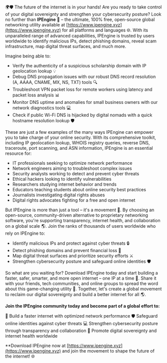 🌍🛡️ The future of the internet is in your hands! Are you ready to take control of your digital sovereignty and strengthen your cybersecurity posture? Look no further than **IPEngine** 🚀 – the ultimate, 100% free, open-source global networking utility available at [https://www.ipengine.xyz](https://www.ipengine.xyz) for all platforms and languages 🌐. With its unparalleled range of advanced capabilities, IPEngine is trusted by users worldwide to identify malicious IPs, detect phishing domains, reveal scam infrastructure, map digital threat surfaces, and much more.

Imagine being able to:

* Verify the authenticity of a suspicious scholarship domain with IP geolocation lookup 💡
* Debug DNS propagation issues with our robust DNS record resolution (A, AAAA, CNAME, MX, NS, TXT) tools 🔍
* Troubleshoot VPN packet loss for remote workers using latency and packet loss analysis 📊
* Monitor DNS uptime and anomalies for small business owners with our network diagnostics tools 💻
* Check if public Wi-Fi DNS is hijacked by digital nomads with a quick hostname resolution lookup 🛡️

These are just a few examples of the many ways IPEngine can empower you to take charge of your online security. With its comprehensive toolkit, including IP geolocation lookup, WHOIS registry queries, reverse DNS, traceroute, port scanning, and ASN information, IPEngine is an essential resource for:

* IT professionals seeking to optimize network performance
* Network engineers aiming to troubleshoot complex issues
* Security analysts working to detect and prevent cyber threats
* Ethical hackers looking to identify vulnerabilities
* Researchers studying internet behavior and trends
* Educators teaching students about online security best practices
* Journalists investigating digital rights abuses
* Digital rights advocates fighting for a free and open internet

But IPEngine is more than just a tool – it's a movement 🚀. By choosing an open-source, community-driven alternative to proprietary networking software, you're supporting transparency, internet health, and collaboration on a global scale 🌎. Join the ranks of thousands of users worldwide who rely on IPEngine to:

* Identify malicious IPs and protect against cyber threats 🔒
* Detect phishing domains and prevent financial loss 💸
* Map digital threat surfaces and prioritize security efforts ⚔️
* Strengthen cybersecurity posture and safeguard online identities 🛡️

So what are you waiting for? Download IPEngine today and start building a faster, safer, smarter, and more open internet – one IP at a time 🔑. Share it with your friends, tech communities, and online groups to spread the word about this game-changing utility 📢. Together, let's create a global movement to reclaim our digital sovereignty and build a better internet for all 🌎.

**Join the IPEngine community today and become part of a global effort to:**

🚀 Build a faster internet with optimized network performance
🛡️ Safeguard online identities against cyber threats
💻 Strengthen cybersecurity posture through transparency and collaboration
📢 Promote digital sovereignty and internet health worldwide

**Download IPEngine now at [https://www.ipengine.xyz](https://www.ipengine.xyz) and join the movement to shape the future of the internet! 🌐